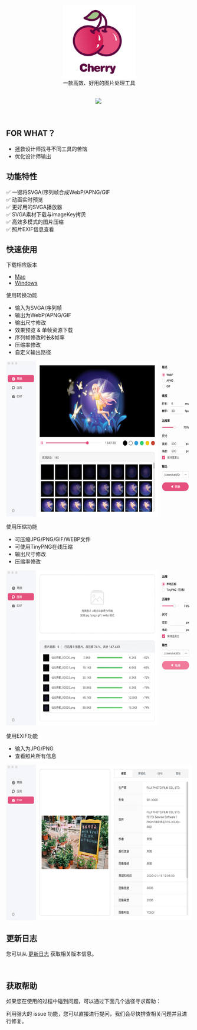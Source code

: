 <div align="center">
 <img src="./img/logo.png" width = "200" height = "200" align=center />
</div>

<div align="center">
一款高效、好用的图片处理工具
</div>

<br>  

<div align="center">

 ![](https://img.shields.io/badge/Releases-v0.0.1-blue.svg) ![]()

</div>

<br>  

## FOR WHAT？
* 拯救设计师找寻不同工具的苦恼
* 优化设计师输出

## 功能特性

✅ 一键将SVGA/序列帧合成WebP/APNG/GIF  
✅ 动画实时预览   
✅ 更好用的SVGA播放器   
✅ SVGA素材下载与imageKey拷贝  
✅ 高效多模式的图片压缩   
✅ 照片EXIF信息查看

## 快速使用

下载相应版本  

* [Mac]() 
* [Windows]() 

使用转换功能  
*  输入为SVGA/序列帧
*  输出为WebP/APNG/GIF
*  输出尺寸修改
*  效果预览 & 单帧资源下载
*  序列帧修改时长&帧率
*  压缩率修改
*  自定义输出路径

 <img src="./img/convert.png" width = "600" height = "420"/>  

<br/>

使用压缩功能   
* 可压缩JPG/PNG/GIF/WEBP文件
* 可使用TinyPNG在线压缩
* 输出尺寸修改
* 压缩率修改

 <img src="./img/compress.png" width = "600" height = "420"/> 

<br/>

使用EXIF功能
* 输入为JPG/PNG
* 查看照片所有信息

 <img src="./img/exif.png" width = "600" height = "420"/>  

<br/>

## 更新日志
您可以从 [更新日志](https://github.com/yyued/Cherry/releases) 获取相关版本信息。

<br/>

## 获取帮助
如果您在使用的过程中碰到问题，可以通过下面几个途径寻求帮助：

利用强大的 issue 功能，您可以直接进行提问，我们会尽快排查相关问题并且进行修复。


